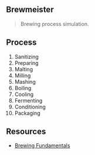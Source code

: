 Brewmeister
-----------
>Brewing process simulation.

Process
-------
1. Sanitizing
2. Preparing
3. Malting
4. Milling
5. Mashing
6. Boiling
7. Cooling
8. Fermenting
9. Conditioning
10. Packaging

Resources
---------
* [Brewing Fundamentals](https://beerconnoisseur.com/articles/beer-101-fundamental-steps-brewing)
